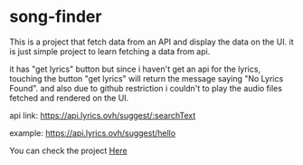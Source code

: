 # song-finder
This is a project that fetch data from an API and display the data on the UI. it is just simple project to learn fetching a data from api.

it has "get lyrics" button but since i haven't get an api for the lyrics, touching the button "get lyrics"  will return the message saying "No Lyrics Found".
and also due to github restriction i couldn't to play the audio files fetched and rendered on the UI.

api link: https://api.lyrics.ovh/suggest/:searchText

example: https://api.lyrics.ovh/suggest/hello

You can check the project 
[Here](https://zekud.github.io/song-finder/)
